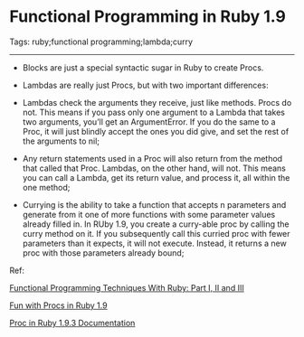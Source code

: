 # Functional Programming in Ruby 1.9
Tags: ruby;functional programming;lambda;curry

------

* Blocks are just a special syntactic sugar in Ruby to create Procs.

 

* Lambdas are really just Procs, but with two important differences:

 

 + Lambdas check the arguments they receive, just like methods. Procs do not. This means if you pass only one argument to a Lambda that takes two arguments, you’ll get an ArgumentError. If you do the same to a Proc, it will just blindly accept the ones you did give, and set the rest of the arguments to nil;

 
 + Any return statements used in a Proc will also return from the method that called that Proc. Lambdas, on the other hand, will not. This means you can call a Lambda, get its return value, and process it, all within the one method; 

 

* Currying is the ability to take a function that accepts n parameters and generate from it one of more functions with some parameter values already filled in. In RUby 1.9, you create a curry-able proc by calling the curry method on it. If you subsequently call this curried proc with fewer parameters than it expects, it will not execute. Instead, it returns a new proc with those parameters already bound; 

 

Ref:

 

[Functional Programming Techniques With Ruby: Part I, II and III](http://www.sitepoint.com/functional-programming-techniques-with-ruby-part-i/)

 

[Fun with Procs in Ruby 1.9](http://pragdave.blogs.pragprog.com/pragdave/2008/09/fun-with-procs.html)

 

[Proc in Ruby 1.9.3 Documentation](http://www.ruby-doc.org/core-1.9.3/Proc.html)